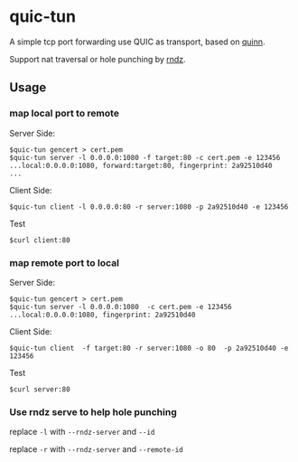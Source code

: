 # quic-tun

A simple tcp port forwarding use QUIC as transport, based on [quinn](https://github.com/quinn-rs/quinn).

Support nat traversal or hole punching by [rndz](https://github.com/optman/rndz).

## Usage

### map local port to remote

Server Side:
```
$quic-tun gencert > cert.pem
$quic-tun server -l 0.0.0.0:1080 -f target:80 -c cert.pem -e 123456
...local:0.0.0.0:1080, forward:target:80, fingerprint: 2a92510d40
...
```

Client Side:
```
$quic-tun client -l 0.0.0.0:80 -r server:1080 -p 2a92510d40 -e 123456
```

Test
```
$curl client:80
```

### map remote port to local

Server Side:
```
$quic-tun gencert > cert.pem
$quic-tun server -l 0.0.0.0:1080  -c cert.pem -e 123456
...local:0.0.0.0:1080, fingerprint: 2a92510d40
```

Client Side:
```
$quic-tun client  -f target:80 -r server:1080 -o 80  -p 2a92510d40 -e 123456
```

Test
```
$curl server:80
```

### Use rndz serve to help hole punching

replace ```-l``` with  ```--rndz-server``` and ```--id```

replace ```-r``` with  ```--rndz-server``` and ```--remote-id```



